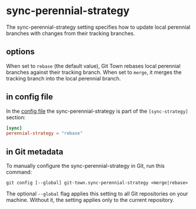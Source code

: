 # sync-perennial-strategy

The sync-perennial-strategy setting specifies how to update local perennial
branches with changes from their tracking branches.

## options

When set to `rebase` (the default value), Git Town rebases local perennial
branches against their tracking branch. When set to `merge`, it merges the
tracking branch into the local perennial branch.

## in config file

In the [config file](../configuration-file.md) the sync-perennial-strategy is
part of the `[sync-strategy]` section:

```toml
[sync]
perennial-strategy = "rebase"
```

## in Git metadata

To manually configure the sync-perennial-strategy in Git, run this command:

```
git config [--global] git-town.sync-perennial-strategy <merge|rebase>
```

The optional `--global` flag applies this setting to all Git repositories on
your machine. Without it, the setting applies only to the current repository.
